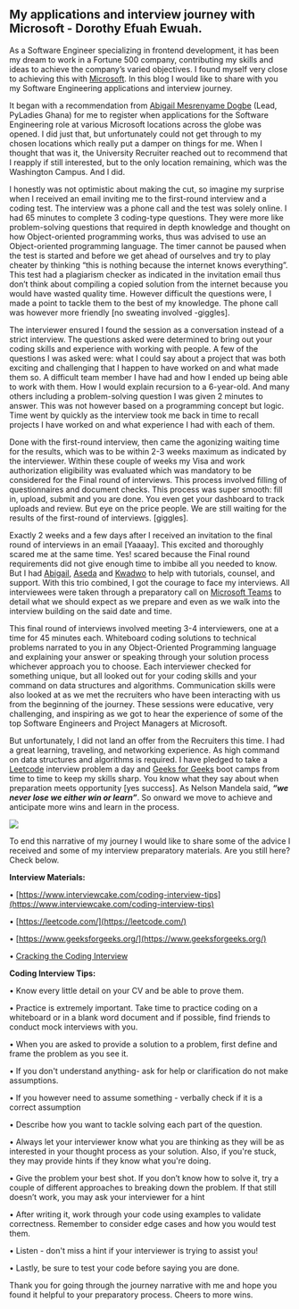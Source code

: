 ## My applications and interview journey with Microsoft - Dorothy Efuah Ewuah.

As a Software Engineer specializing in frontend development, it has been my dream to work in a Fortune 500 company, contributing my skills and ideas to achieve the company’s varied objectives. I found myself very close to achieving this with [Microsoft](https://www.microsoft.com/en-us/). In this blog I would like to share with you my Software Engineering applications and interview journey.

It began with a recommendation from [Abigail Mesrenyame Dogbe](https://pythonghana.blogspot.com/2020/08/www.linkedin.com/in/abigail-mesrenyame-dogbe-83a1a5161) (Lead, PyLadies Ghana) for me to register when applications for the Software Engineering role at various Microsoft locations across the globe was opened. I did just that, but unfortunately could not get through to my chosen locations which really put a damper on things for me. When I thought that was it, the University Recruiter reached out to recommend that I reapply if still interested, but to the only location remaining, which was the Washington Campus. And I did.  

I honestly was not optimistic about making the cut, so imagine my surprise when I received an email inviting me to the first-round interview and a coding test. The interview was a phone call and the test was solely online. I had 65 minutes to complete 3 coding-type questions. They were more like problem-solving questions that required in depth knowledge and thought on how Object-oriented programming works, thus was advised to use an Object-oriented programming language. The timer cannot be paused when the test is started and before we get ahead of ourselves and try to play cheater by thinking “this is nothing because the internet knows everything”. This test had a plagiarism checker as indicated in the invitation email thus don’t think about compiling a copied solution from the internet because you would have wasted quality time. However difficult the questions were, I made a point to tackle them to the best of my knowledge. The phone call was however more friendly \[no sweating involved -giggles\].

The interviewer ensured I found the session as a conversation instead of a strict interview. The questions asked were determined to bring out your coding skills and experience with working with people. A few of the questions I was asked were: what I could say about a project that was both exciting and challenging that I happen to have worked on and what made them so. A difficult team member I have had and how I ended up being able to work with them. How I would explain recursion to a 6-year-old. And many others including a problem-solving question I was given 2 minutes to answer. This was not however based on a programming concept but logic. Time went by quickly as the interview took me back in time to recall projects I have worked on and what experience I had with each of them.

Done with the first-round interview, then came the agonizing waiting time for the results, which was to be within 2-3 weeks maximum as indicated by the interviewer. Within these couple of weeks my Visa and work authorization eligibility was evaluated which was mandatory to be considered for the Final round of interviews. This process involved filling of questionnaires and document checks. This process was super smooth: fill in, upload, submit and you are done. You even get your dashboard to track uploads and review. But eye on the price people. We are still waiting for the results of the first-round of interviews. \[giggles\]. 

Exactly 2 weeks and a few days after I received an invitation to the final round of interviews in an email \[Yaaaay\]. This excited and thoroughly scared me at the same time. Yes! scared because the Final round requirements did not give enough time to imbibe all you needed to know. But I had [Abigail](https://pythonghana.blogspot.com/2020/08/www.linkedin.com/in/abigail-mesrenyame-dogbe-83a1a5161), [Aseda](https://www.linkedin.com/in/aseda-addai-deseh/) and [Kwadwo](https://www.linkedin.com/in/kwadwo-agyapon-ntra/) to help with tutorials, counsel, and support. With this trio combined, I got the courage to face my interviews. All interviewees were taken through a preparatory call on [Microsoft Teams](https://www.microsoft.com/en-gb/microsoft-365/microsoft-teams/group-chat-software) to detail what we should expect as we prepare and even as we walk into the interview building on the said date and time.

This final round of interviews involved meeting 3-4 interviewers, one at a time for 45 minutes each. Whiteboard coding solutions to technical problems narrated to you in any Object-Oriented Programming language and explaining your answer or speaking through your solution process whichever approach you to choose. Each interviewer checked for something unique, but all looked out for your coding skills and your command on data structures and algorithms. Communication skills were also looked at as we met the recruiters who have been interacting with us from the beginning of the journey. These sessions were educative, very challenging, and inspiring as we got to hear the experience of some of the top Software Engineers and Project Managers at Microsoft.

But unfortunately, I did not land an offer from the Recruiters this time. I had a great learning, traveling, and networking experience. As high command on data structures and algorithms is required. I have pledged to take a [Leetcode](https://leetcode.com/) interview problem a day and [Geeks for Geeks](https://www.geeksforgeeks.org/) boot camps from time to time to keep my skills sharp. You know what they say about when preparation meets opportunity \[yes success\]. As Nelson Mandela said, _**“we never lose we either win or learn”**_. So onward we move to achieve and anticipate more wins and learn in the process.

[![](https://1.bp.blogspot.com/-HDOWZSwb7OE/Xz9Ft-aduKI/AAAAAAAAW2E/oRbJaxkvcu44g_CyT8-gcIg-p4STz-FyQCLcBGAsYHQ/w640-h360/Dynamic%2BAction%2BSports%2BYoutube%2BChannel%2BArt%2B%25281%2529.png)](https://1.bp.blogspot.com/-HDOWZSwb7OE/Xz9Ft-aduKI/AAAAAAAAW2E/oRbJaxkvcu44g_CyT8-gcIg-p4STz-FyQCLcBGAsYHQ/s1280/Dynamic%2BAction%2BSports%2BYoutube%2BChannel%2BArt%2B%25281%2529.png)

To end this narrative of my journey I would like to share some of the advice I received and some of my interview preparatory materials. Are you still here? Check below. 

**Interview Materials:**

• [https://www.interviewcake.com/coding-interview-tips](https://www.interviewcake.com/coding-interview-tips)

• [https://leetcode.com/](https://leetcode.com/)

• [https://www.geeksforgeeks.org/](https://www.geeksforgeeks.org/)

• [Cracking the Coding Interview](https://www.amazon.com/Cracking-Coding-Interview-Programming-Questions/dp/0984782850)

**Coding Interview Tips:**

• Know every little detail on your CV and be able to prove them.

• Practice is extremely important. Take time to practice coding on a whiteboard or in a blank word document and if possible, find friends to conduct mock interviews with you.

• When you are asked to provide a solution to a problem, first define and frame the problem as you see it.

• If you don't understand anything- ask for help or clarification do not make assumptions.

• If you however need to assume something - verbally check if it is a correct assumption

• Describe how you want to tackle solving each part of the question.

• Always let your interviewer know what you are thinking as they will be as interested in your thought process as your solution. Also, if you're stuck, they may provide hints if they know what you're doing.

• Give the problem your best shot. If you don’t know how to solve it, try a couple of different approaches to breaking down the problem. If that still doesn’t work, you may ask your interviewer for a hint

• After writing it, work through your code using examples to validate correctness. Remember to consider edge cases and how you would test them.

• Listen - don't miss a hint if your interviewer is trying to assist you!

• Lastly, be sure to test your code before saying you are done.

Thank you for going through the journey narrative with me and hope you found it helpful to your preparatory process. Cheers to more wins.